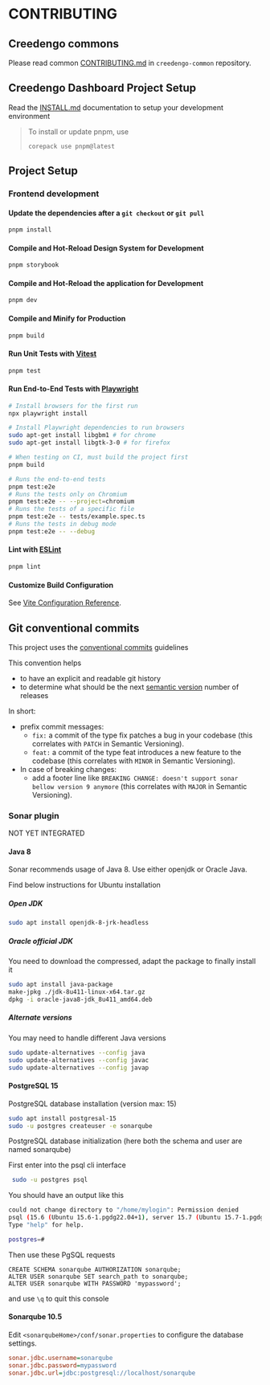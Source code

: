 # CONTRIBUTING

## Creedengo commons

Please read common [CONTRIBUTING.md](https://github.com/green-code-initiative/creedengo-common/blob/main/doc/CONTRIBUTING.md) in `creedengo-common` repository.

## Creedengo Dashboard Project Setup

Read the [INSTALL.md](./INSTALL.md) documentation to setup your development environment

> To install or update pnpm, use
>
> `corepack use pnpm@latest`

## Project Setup

### Frontend development

#### Update the dependencies after a `git checkout` or `git pull`

```sh
pnpm install
```

#### Compile and Hot-Reload Design System for Development

```sh
pnpm storybook
```

#### Compile and Hot-Reload the application for Development

```sh
pnpm dev
```

#### Compile and Minify for Production

```sh
pnpm build
```

#### Run Unit Tests with [Vitest](https://vitest.dev/)

```sh
pnpm test
```

#### Run End-to-End Tests with [Playwright](https://playwright.dev)

```sh
# Install browsers for the first run
npx playwright install

# Install Playwright dependencies to run browsers
sudo apt-get install libgbm1 # for chrome
sudo apt-get install libgtk-3-0 # for firefox

# When testing on CI, must build the project first
pnpm build

# Runs the end-to-end tests
pnpm test:e2e
# Runs the tests only on Chromium
pnpm test:e2e -- --project=chromium
# Runs the tests of a specific file
pnpm test:e2e -- tests/example.spec.ts
# Runs the tests in debug mode
pnpm test:e2e -- --debug
```

#### Lint with [ESLint](https://eslint.org/)

```sh
pnpm lint
```

#### Customize Build Configuration

See [Vite Configuration Reference](https://vitejs.dev/config/).

## Git conventional commits

This project uses the [conventional commits](https://www.conventionalcommits.org/en/v1.0.0/) guidelines

This convention helps

- to have an explicit and readable git history
- to determine what should be the next [semantic version](https://semver.org/) number of releases

In short:

- prefix commit messages:
  - `fix:` a commit of the type fix patches a bug in your codebase (this correlates with `PATCH` in Semantic Versioning).
  - `feat:` a commit of the type feat introduces a new feature to the codebase (this correlates with `MINOR` in Semantic Versioning).
- In case of breaking changes:
  - add a footer line  like `BREAKING CHANGE: doesn't support sonar bellow version 9 anymore`  (this correlates with `MAJOR` in Semantic Versioning).

### Sonar plugin

NOT YET INTEGRATED

#### Java 8

Sonar recommends usage of Java 8. Use either openjdk or Oracle Java.

Find below instructions for Ubuntu installation

##### Open JDK

```sh
sudo apt install openjdk-8-jrk-headless
```

##### Oracle official JDK

You need to download the compressed, adapt the package to finally install it

```sh
sudo apt install java-package
make-jpkg ./jdk-8u411-linux-x64.tar.gz
dpkg -i oracle-java8-jdk_8u411_amd64.deb
```

##### Alternate versions

You may need to handle different Java versions

```sh
sudo update-alternatives --config java
sudo update-alternatives --config javac
sudo update-alternatives --config javap
```

#### PostgreSQL 15

PostgreSQL database installation (version max: 15)

```sh
sudo apt install postgresal-15
sudo -u postgres createuser -e sonarqube
```

PostgreSQL database initialization
(here both the schema and user are named sonarqube)

First enter into the psql cli interface

```sh
 sudo -u postgres psql
```

You should have an output like this

```sh
could not change directory to "/home/mylogin": Permission denied
psql (15.6 (Ubuntu 15.6-1.pgdg22.04+1), server 15.7 (Ubuntu 15.7-1.pgdg22.04+1))
Type "help" for help.

postgres=#
```

Then use these PgSQL requests

```pgsql
CREATE SCHEMA sonarqube AUTHORIZATION sonarqube;
ALTER USER sonarqube SET search_path to sonarqube;
ALTER USER sonarqube WITH PASSWORD 'mypassword';
```

and use `\q` to quit this console

#### Sonarqube 10.5

Edit `<sonarqubeHome>/conf/sonar.properties` to configure the database settings.

```ini
sonar.jdbc.username=sonarqube
sonar.jdbc.password=mypassword
sonar.jdbc.url=jdbc:postgresql://localhost/sonarqube
```

